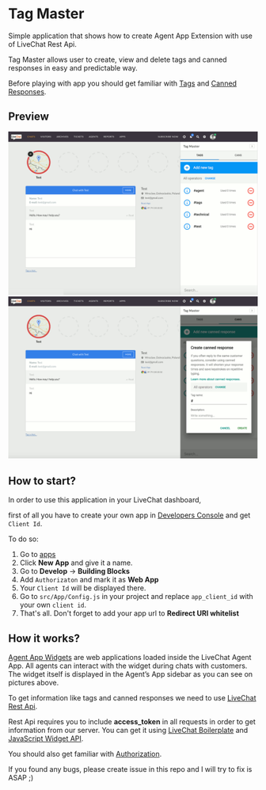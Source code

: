 ﻿# Tag Master

Simple application that shows how to create Agent App Extension with use of LiveChat Rest Api.

Tag Master allows user to create, view and delete tags and canned responses in easy and predictable way.

Before playing with app you should get familiar with [Tags](https://www.livechatinc.com/kb/tagging-chats-and-tickets/) and [Canned Responses](https://www.livechatinc.com/kb/canned-responses/).

## Preview

![Alt Text](https://raw.githubusercontent.com/venits/react-native-router-flux/master/tag-master-preview1.png)
![Alt Text](https://raw.githubusercontent.com/venits/react-native-router-flux/master/tag-master-preview2.png)

## How to start?

In order to use this application in your LiveChat dashboard,

first of all you have to create your own app in [Developers Console](https://developers.livechatinc.com/console)
and get `Client Id`.

To do so:
1. Go to [apps](https://developers.livechatinc.com/console/apps)
2. Click **New App** and give it a name.
3. Go to **Develop** -> **Building Blocks**
4. Add `Authorizaton` and mark it as **Web App**
5. Your `Client Id` will be displayed there.
6. Go to `src/App/Config.js` in your project and replace `app_client_id` with your own `client id`.
7. That's all. Don't forget to add your app url to **Redirect URI whitelist**



## How it works?

[Agent App Widgets](https://docs.livechatinc.com/agent-app-widgets/) are web applications loaded inside the LiveChat Agent App. All agents can interact with the widget during chats with customers. The widget itself is displayed in the Agent’s App sidebar as you can see on pictures above.

To get information like tags and canned responses we need to use [LiveChat Rest Api](https://docs.livechatinc.com/rest-api/).

Rest Api requires you to include **access_token** in all requests in order to get information from our server. You can get it using [LiveChat Boilerplate](https://docs.livechatinc.com/boilerplate/) and [JavaScript Widget API](https://docs.livechatinc.com/agent-app-widgets/#javascript-api).

You should also get familiar with [Authorization](https://docs.livechatinc.com/authorization/).

If you found any bugs, please create issue in this repo and I will try to fix is ASAP ;)




